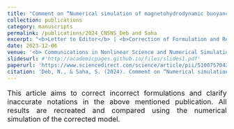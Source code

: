 ```yaml
---
title: "Comment on “Numerical simulation of magnetohydrodynamic buoyancy-induced flow in a non-isothermally heated square enclosure” [Communications in nonlinear science and numerical simulation, 14(2009) 770-778] "
collection: publications
category: manuscripts
permalink: /publications/2024_CNSNS_Deb and Saha
excerpt: "<b>Letter to Editor</b> | <b>Correction of Formulation and Results</b>"
date: 2023-12-06
venue: '<b> Communications in Nonlinear Science and Numerical Simulation </b>'
slidesurl: #'http://academicpages.github.io/files/slides1.pdf'
paperurl: 'https://www.sciencedirect.com/science/article/pii/S1007570423006925'
citation: 'Deb, N., & Saha, S. (2024). Comment on “Numerical simulation of magnetohydrodynamic buoyancy-induced flow in a non-isothermally heated square enclosure”[Communications in nonlinear science and numerical simulation, 14 (2009) 770-778]. Communications in Nonlinear Science and Numerical Simulation, 130, 107771.'
---
```


<p style="text-align: justify; font-size: 16px">This article aims to correct incorrect formulations and clarify inaccurate notations in the above mentioned publication. All results are recreated and compared using the numerical simulation of the corrected model.<p style="text-align: justify; font-size: 16px">